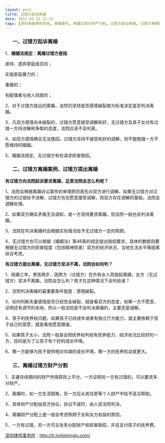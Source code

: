 ```yaml
---
layout: post
title: 过错方起诉离婚
date: 2011-02-22 21:32
tags: [深圳离婚律师咨询, 离婚案件, 离婚过错方财产分割, 过错方提出离婚, 过错方离婚案例]
---
```

<ol>
<h3>一、过错方起诉离婚</h3>
</ol>
1、<strong>婚姻法规定：离婚过错方是指</strong>

虐待、遗弃家庭成员的；

实施家庭暴力的；

重婚的；

有配偶者与他人同居的；

2、对于过错方提出的离婚，法院仍坚持是否感情破裂做为标准决定是否判决离婚。

3、凡双方感情尚未破裂的，过错方愿意接受调解和好，无过错方及其子女对有过错一方持谅解和争取的态度，法院应该不会判离。

4、如双方感情确实无法挽回，过错方坚持不接受和好的调解，则不能勉强一方不愿维持的婚姻。

5、婚姻法规定，无过错方有权请求损害赔偿。
<ol>
<h3>二、过错方离婚案例、过错方提出离婚</h3>
</ol>
<strong>有过错方向法院起诉要求离婚，这里法院会怎么判呢？</strong>

1、法院会根据离婚诉讼案件的审理原则首先对双方进行调解，如果无过错方对过错方的过错给予谅解，过错方也也愿意接受调解，则双方存在调解的基础，法院会调解处理。

2、如果双方确实矛盾无法调和，或一方坚持要求离婚，则法院一般也会判决离婚。

3、法院在判决离婚时会根据实际情况给予无过错方一定的照顾。

4、无过错方也可以根据《婚姻法》第46条的规定提出赔偿要求，具体的数额则要根据无过错方的损害程度（包括精神损害）双方的经济状况、当地生活水平等因素综合考虑。

<strong>有过错方提出离婚，无过错方坚决不离，法院会如何判？</strong>

1、结婚三年，男孩两岁，因男方（过错方）在外有女人而提起离婚，女方（无过错方）坚决不离婚，法院会怎么判？孩子在这种情况下会判给谁？

2、法院判决离婚的最重要条件就是：感情破裂。

3、如何判断夫妻感情是否已经完全破裂，就是看双方的态度，如果一方不愿意，证明还有调节的余地，所以一般法院是不会判决离婚的，主要还是调解。

4、孩子的抚养权问题，如果孩子已经成年或者有独立行为能力，就主要依赖于孩子自己的意愿，就是看他愿意跟谁。

5、如果孩子太小，法院一般是会把抚养权判给有抚养能力、经济状况比较好的一方，目的是为了让孩子有个好的成长环境。

6、哪一方能够为孩子提供相对优越的成长环境，哪一方的抚养机会就更大。
<ol>
<h3>三、离婚过错方财产分割</h3>
</ol>
1、夫妻存续期间的财产所得原则上平分，一方证明另一方有过错的，可以要求多分财产。

2、离婚时，如一方生活困难，另一方应从其住房等个人财产中给予适当帮助。

3、具体财产分配由双方协议，协议不成时，由人民法院判决。

4、离婚财产分配上是一般会考虑照顾子女和女方权益的原则。

5、一方有过错，另一方可主张多分配财产和损害赔偿，并且支付孩子的抚养费。

<a href="http://h.lvshiminglu.com/">深圳律师事务所</a>：<a href="http://h.lvshiminglu.com/">http://h.lvshiminglu.com/</a>

